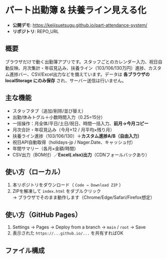 # パート出勤簿 & 扶養ライン見える化

- **公開デモ**: https://keijisuetsugu.github.io/part-attendance-system/
- **リポジトリ**: REPO_URL

## 概要
ブラウザだけで動く出勤簿アプリです。スタッフごとのカレンダー入力、祝日自動反映、月次集計・年収見込み、扶養ライン（103/106/130万円）進捗、カスタム進捗バー、CSV/Excel出力などを備えています。データは **各ブラウザの localStorage にのみ保存** され、サーバー送信は行いません。

## 主な機能
- スタッフタブ（追加/削除/並び替え）
- 出勤/休みトグル＋小数時間入力（0.25=15分）
- 一括操作：月全体/平日/土日/祝日、時間一括入力、**前月→今月コピー**
- 月次合計・年収見込み（今月×12 / 月平均×残り月）
- 扶養ライン進捗（103/106/130）＋**カスタム進捗A/B（自由入力）**
- 祝日API自動取得（holidays-jp / Nager.Date、キャッシュ付）
- 年間サマリー（各月×金額/時間）
- CSV出力（BOM付）／**Excel(.xlsx)出力**（CDNフォールバックあり）

## 使い方（ローカル）
1. 本リポジトリをダウンロード（ `Code → Download ZIP` ）  
2. ZIPを解凍して `index.html` をダブルクリック  
   → ブラウザでそのまま動作します（Chrome/Edge/Safari/Firefox想定）

## 使い方（GitHub Pages）
1. Settings → Pages → Deploy from a branch → `main` / `root` → Save  
2. 表示された `https://...github.io/...` を共有すればOK

## ファイル構成
